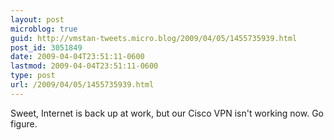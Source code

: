 ```yaml
---
layout: post
microblog: true
guid: http://vmstan-tweets.micro.blog/2009/04/05/1455735939.html
post_id: 3051849
date: 2009-04-04T23:51:11-0600
lastmod: 2009-04-04T23:51:11-0600
type: post
url: /2009/04/05/1455735939.html
---
```

Sweet, Internet is back up at work, but our Cisco VPN isn't working now. Go figure.
